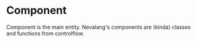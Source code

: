 # Component

Component is the main entity. Nevalang's components are (kinda) classes and functions from controlflow.